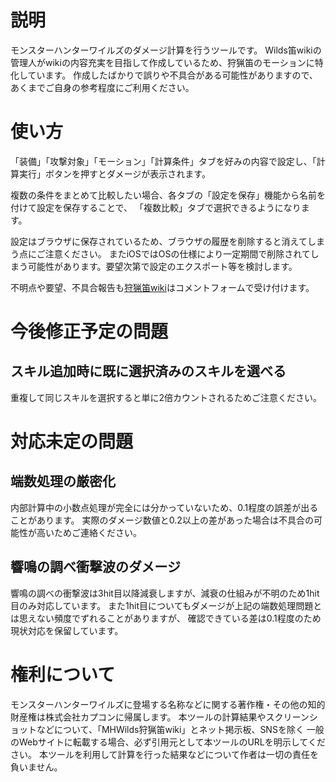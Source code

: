 # 説明

モンスターハンターワイルズのダメージ計算を行うツールです。
Wilds笛wikiの管理人がwikiの内容充実を目指して作成しているため、狩猟笛のモーションに特化しています。
作成したばかりで誤りや不具合がある可能性がありますので、あくまでご自身の参考程度にご利用ください。

# 使い方

「装備」「攻撃対象」「モーション」「計算条件」タブを好みの内容で設定し、「計算実行」ボタンを押すとダメージが表示されます。

複数の条件をまとめて比較したい場合、各タブの「設定を保存」機能から名前を付けて設定を保存することで、
「複数比較」タブで選択できるようになります。

設定はブラウザに保存されているため、ブラウザの履歴を削除すると消えてしまう点にご注意ください。
またiOSではOSの仕様により一定期間で削除されてしまう可能性があります。要望次第で設定のエクスポート等を検討します。

不明点や要望、不具合報告も[狩猟笛wiki](https://www.wicurio.com/wildskaripi/index.php?%E3%83%80%E3%83%A1%E3%83%BC%E3%82%B8%E8%A8%88%E7%AE%97)はコメントフォームで受け付けます。

# 今後修正予定の問題

## スキル追加時に既に選択済みのスキルを選べる
重複して同じスキルを選択すると単に2倍カウントされるためご注意ください。

# 対応未定の問題

## 端数処理の厳密化
内部計算中の小数点処理が完全には分かっていないため、0.1程度の誤差が出ることがあります。
実際のダメージ数値と0.2以上の差があった場合は不具合の可能性が高いためご連絡ください。

## 響鳴の調べ衝撃波のダメージ
響鳴の調べの衝撃波は3hit目以降減衰しますが、減衰の仕組みが不明のため1hit目のみ対応しています。
また1hit目についてもダメージが上記の端数処理問題とは思えない頻度でずれることがありますが、
確認できている差は0.1程度のため現状対応を保留しています。


# 権利について

モンスターハンターワイルズに登場する名称などに関する著作権・その他の知的財産権は株式会社カプコンに帰属します。
本ツールの計算結果やスクリーンショットなどについて、「MHWilds狩猟笛wiki」とネット掲示板、SNSを除く
一般のWebサイトに転載する場合、必ず引用元として本ツールのURLを明示してください。
本ツールを利用して計算を行った結果などについて作者は一切の責任を負いません。
